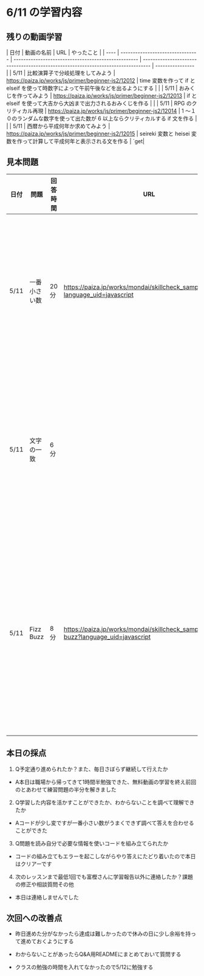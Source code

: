 # 6/11 の学習内容

## 残りの動画学習

| 日付 | 動画の名前                       | URL                                                 | やったこと                                                                        | 
| ---- | -------------------------------- | --------------------------------------------------- | --------------------------------------------------------------------------------- | ---------------- |
| 5/11 | 比較演算子で分岐処理をしてみよう | https://paiza.jp/works/js/primer/beginner-js2/12012 | time 変数を作って if と elseif を使って時数字によって午前午後などを出るようにする |                  |
| 5/11 | おみくじを作ってみよう           | https://paiza.jp/works/js/primer/beginner-js2/12013 | if と elseif を使って大吉から大凶まで出力されるおみくじを作る                     |                  |
| 5/11 | RPG のクリティカル再現           | https://paiza.jp/works/js/primer/beginner-js2/12014 | 1 ～１０のランダムな数字を使って出た数が 6 以上ならクリティカルする if 文を作る   |                  |
| 5/11 | 西暦から平成何年か求めてみよう   | https://paiza.jp/works/js/primer/beginner-js2/12015 | seireki 変数と heisei 変数を作って計算して平成何年と表示される文を作る            | `get|


## 見本問題

| 日付 | 問題         | 回答時間 | URL                                                                               | 問題                                                                                             |
| ---- | ------------ | -------- | --------------------------------------------------------------------------------- | ------------------------------------------------------------------------------------------------ |
| 5/11 | 一番小さい数 | 20 分    | https://paiza.jp/works/mondai/skillcheck_sample/min_num?language_uid=javascript   | ５つの改行の数字 n_1 ～ n_5 があるその中から一番小さい数を出力せよ                               |
| 5/11 | 文字の一致   | 6 分     |                                                                                   | 二つの文字 a と b がある a と b が一位していれば OK 違うなら NG と出力せよ                       |
| 5/11 | Fizz Buzz    | 8 分     | https://paiza.jp/works/mondai/skillcheck_sample/fizz-buzz?language_uid=javascript | 1 ～ 100 の数字を出力して 3 の倍数なら Fizz5 の倍数なら Buzz 両方満たすなら Fizz Buzz を入力せよ |

## 本日の採点

1. Q予定通り進められたか？また、毎日さぼらず継続して行えたか
- A本日は職場から帰ってきて1時間半勉強できた、無料動画の学習を終え前回のとあわせて練習問題の半分を解きました

2. Q学習した内容を活かすことができたか、わからないことを調べて理解できたか
- Aコードが少し変ですが一番小さい数がうまくできず調べて答えを合わせることができた

3. Q問題を読み自分で必要な情報を使いコードを組み立てられたか
- コードの組み立てもエラーを起こしながらやり答えにたどり着いたので本日はクリアーです

4. 次のレッスンまで最低1回でも富樫さんに学習報告以外に連絡したか？課題の修正や相談質問その他
- 本日は連絡しませんでした

## 次回への改善点

- 昨日進めた分がなかったら達成は難しかったので休みの日に少し余裕を持って進めておくようにする

- わからないことがあったらQ&A用READMEにまとめておいて質問する

- クラスの勉強の時間を入れてなかったので5/12に勉強する
